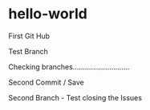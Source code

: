 # hello-world
First Git Hub


Test Branch

Checking branches............................


Second Commit / Save

Second Branch - Test closing the Issues
